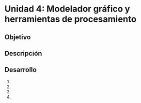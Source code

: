 # Unidad 4: Modelador gráfico y herramientas de procesamiento

## Objetivo



## Descripción



## Desarrollo

1.
2. 
3. 
4. 

